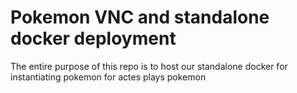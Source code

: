 # Pokemon VNC and standalone docker deployment

The entire purpose of this repo is to host our standalone docker for instantiating pokemon for actes plays pokemon
